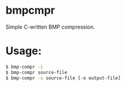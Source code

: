 # bmpcmpr
Simple C-written BMP compression.
# Usage:
```sh
$ bmp-compr -i
$ bmp-compr source-file
$ bmp-compr -s source-file [-o output-file]
```
